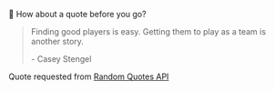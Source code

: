 📣 How about a quote before you go?

> Finding good players is easy. Getting them to play as a team is another story.
>
> <p>- Casey Stengel</p>

Quote requested from [Random Quotes API](https://github.com/lukePeavey/quotable)
